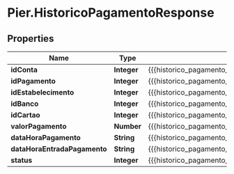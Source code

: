 # Pier.HistoricoPagamentoResponse

## Properties
Name | Type | Description | Notes
------------ | ------------- | ------------- | -------------
**idConta** | **Integer** | {{{historico_pagamento_response_id_conta_value}}} | [optional] 
**idPagamento** | **Integer** | {{{historico_pagamento_response_id_pagamento_value}}} | [optional] 
**idEstabelecimento** | **Integer** | {{{historico_pagamento_response_id_estabelecimento_value}}} | [optional] 
**idBanco** | **Integer** | {{{historico_pagamento_response_id_banco_value}}} | [optional] 
**idCartao** | **Integer** | {{{historico_pagamento_response_id_cartao_value}}} | [optional] 
**valorPagamento** | **Number** | {{{historico_pagamento_response_valor_pagamento_value}}} | [optional] 
**dataHoraPagamento** | **String** | {{{historico_pagamento_response_data_hora_pagamento_value}}} | [optional] 
**dataHoraEntradaPagamento** | **String** | {{{historico_pagamento_response_data_hora_entrada_pagamento_value}}} | [optional] 
**status** | **Integer** | {{{historico_pagamento_response_status_value}}} | [optional] 


